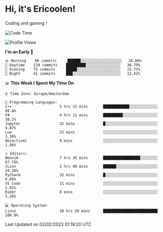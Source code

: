 # Hi, it's Ericoolen!
Coding and gaming！

<!--START_SECTION:waka-->
![Code Time](http://img.shields.io/badge/Code%20Time-659%20hrs%2048%20mins-blue)

![Profile Views](http://img.shields.io/badge/Profile%20Views-17-blue)

**I'm an Early 🐤** 

```text
🌞 Morning    86 commits     ██████░░░░░░░░░░░░░░░░░░░   26.06% 
🌆 Daytime    128 commits    █████████░░░░░░░░░░░░░░░░   38.79% 
🌃 Evening    75 commits     █████░░░░░░░░░░░░░░░░░░░░   22.73% 
🌙 Night      41 commits     ███░░░░░░░░░░░░░░░░░░░░░░   12.42%

```


📊 **This Week I Spent My Time On** 

```text
⌚︎ Time Zone: Europe/Amsterdam

💬 Programming Languages: 
C++                      5 hrs 25 mins       ████████████░░░░░░░░░░░░░   49.4% 
F#                       4 hrs 11 mins       █████████░░░░░░░░░░░░░░░░   38.1% 
Jupyter                  32 mins             █░░░░░░░░░░░░░░░░░░░░░░░░   4.87% 
Lua                      22 mins             ░░░░░░░░░░░░░░░░░░░░░░░░░   3.36% 
ObjectiveC               9 mins              ░░░░░░░░░░░░░░░░░░░░░░░░░   1.46%

🔥 Editors: 
Neovim                   7 hrs 26 mins       █████████████████░░░░░░░░   67.76% 
CLion                    2 hrs 40 mins       ██████░░░░░░░░░░░░░░░░░░░   24.28% 
PyCharm                  32 mins             █░░░░░░░░░░░░░░░░░░░░░░░░   4.89% 
VS Code                  11 mins             ░░░░░░░░░░░░░░░░░░░░░░░░░   1.81% 
Rider                    8 mins              ░░░░░░░░░░░░░░░░░░░░░░░░░   1.26%

💻 Operating System: 
Linux                    10 hrs 59 mins      █████████████████████████   100.0%

```


 Last Updated on 02/02/2023 01:19:20 UTC
<!--END_SECTION:waka-->

